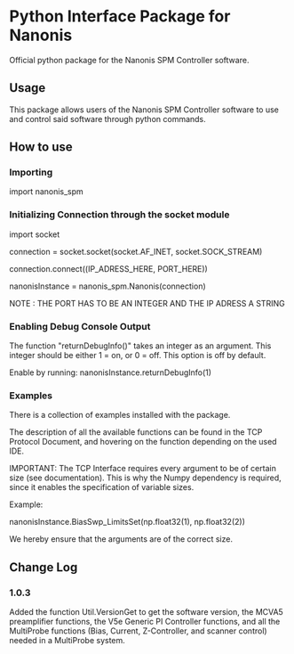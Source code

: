 # Python Interface Package for Nanonis 

Official python package for the Nanonis SPM Controller software.

## Usage

This package allows users of the Nanonis SPM Controller software to use and control
said software through python commands.

## How to use

### Importing

import nanonis_spm

### Initializing Connection through the socket module

import socket

connection = socket.socket(socket.AF_INET, socket.SOCK_STREAM)

connection.connect((IP_ADRESS_HERE, PORT_HERE))

nanonisInstance = nanonis_spm.Nanonis(connection)

NOTE : THE PORT HAS TO BE AN INTEGER AND THE IP ADRESS A STRING

### Enabling Debug Console Output

The function "returnDebugInfo()" takes an integer as an argument. 
This integer should be either 1 = on, or 0 = off. This option is off by default.

Enable by running:
nanonisInstance.returnDebugInfo(1)

### Examples

There is a collection of examples installed with the package.

The description of all the available functions can be found in the TCP Protocol Document, and hovering on the function depending on the used IDE.

IMPORTANT:
The TCP Interface requires every argument to be of certain size (see documentation).
This is why the Numpy dependency is required, since it enables the specification
of variable sizes. 

Example:

nanonisInstance.BiasSwp_LimitsSet(np.float32(1), np.float32(2))

We hereby ensure that the arguments are of the correct size.

## Change Log

### 1.0.3
Added the function Util.VersionGet to get the software version, the MCVA5 preamplifier functions, the V5e Generic PI Controller functions, and all the MultiProbe functions (Bias, Current, Z-Controller, and scanner control) needed in a MultiProbe system. 

